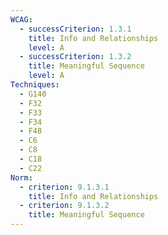 ```yaml
---
WCAG:
  - successCriterion: 1.3.1
    title: Info and Relationships
    level: A
  - successCriterion: 1.3.2
    title: Meaningful Sequence
    level: A
Techniques:
  - G140
  - F32
  - F33
  - F34
  - F48
  - C6
  - C8
  - C18
  - C22
Norm:
  - criterion: 9.1.3.1
    title: Info and Relationships
  - criterion: 9.1.3.2
    title: Meaningful Sequence
---
```

